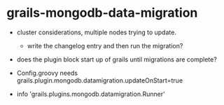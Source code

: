 grails-mongodb-data-migration
=============================

- cluster considerations, multiple nodes trying to update.
  - write the changelog entry and then run the migration?

- does the plugin block start up of grails until migrations are complete?

- Config.groovy needs grails.plugin.mongodb.datamigration.updateOnStart=true

- info 'grails.plugins.mongodb.datamigration.Runner'
